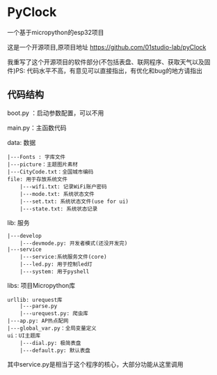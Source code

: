 # PyClock
一个基于micropython的esp32项目

这是一个开源项目,原项目地址 https://github.com/01studio-lab/pyClock

我重写了这个开源项目的软件部分(不包括表盘、联网程序、获取天气以及固件)PS: 代码水平不高，有意见可以直接指出，有优化和bug的地方请指出

## 代码结构
boot.py ：启动参数配置，可以不用

main.py：主函数代码

data: 数据

    |---Fonts : 字库文件
    |---picture：主题图片素材
    |---CityCode.txt：全国城市编码
    file: 用于存放系统文件
        |---wifi.txt: 记录WiFi账户密码
        |---mode.txt: 系统状态文件
        |---set.txt: 系统状态文件(use for ui)
        |---state.txt: 系统状态记录

lib: 服务

    |---develop
        |---devmode.py: 开发者模式(还没开发完)
    |---service
        |---service:系统服务文件(core)
        |---led.py: 用于控制led灯
        |---system: 用于pyshell

libs: 项目Micropython库

    urllib: urequest库
        |---parse.py
        |---urequest.py: 爬虫库
    |---ap.py: AP热点配网
    |---global_var.py：全局变量定义
    ui：UI主题库 
        |---dial.py: 极简表盘
        |---default.py: 默认表盘

其中service.py是相当于这个程序的核心，大部分功能从这里调用